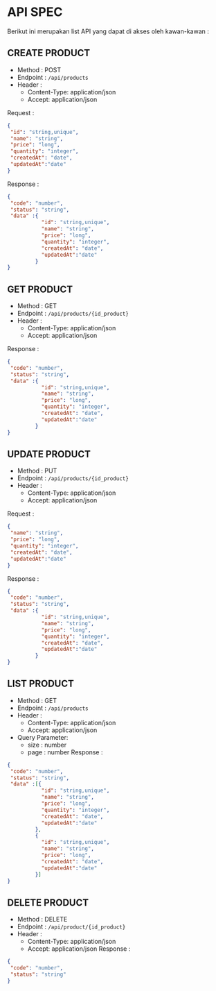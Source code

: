 # API SPEC
Berikut ini merupakan list API yang dapat di akses oleh kawan-kawan :
## CREATE PRODUCT
- Method : POST
- Endpoint : `/api/products`
- Header :
    - Content-Type: application/json
    - Accept: application/json

Request :
 ```json
{
  "id": "string,unique",
  "name": "string",
  "price": "long",
  "quantity": "integer",
  "createdAt": "date",
  "updatedAt":"date"    
} 
```
 Response :
 ```json
{
  "code": "number",
  "status": "string",
  "data" :{
            "id": "string,unique",
            "name": "string",
            "price": "long",
            "quantity": "integer",
            "createdAt": "date",
            "updatedAt":"date"    
          } 
}
```


## GET PRODUCT
- Method : GET
- Endpoint : `/api/products/{id_product}`
- Header :
    - Content-Type: application/json
    - Accept: application/json

Response :
 ```json
{
  "code": "number",
  "status": "string",
  "data" :{
            "id": "string,unique",
            "name": "string",
            "price": "long",
            "quantity": "integer",
            "createdAt": "date",
            "updatedAt":"date"    
          } 
} 
```
## UPDATE PRODUCT
- Method : PUT
- Endpoint : `/api/products/{id_product}`
- Header :
    - Content-Type: application/json
    - Accept: application/json
    
Request :
 ```json
{
  "name": "string",
  "price": "long",
  "quantity": "integer",
  "createdAt": "date",
  "updatedAt":"date"    
} 
```
 Response :
 ```json
{
  "code": "number",
  "status": "string",
  "data" :{
            "id": "string,unique",
            "name": "string",
            "price": "long",
            "quantity": "integer",
            "createdAt": "date",
            "updatedAt":"date"    
          } 
} 
```
## LIST PRODUCT
- Method : GET
- Endpoint : `/api/products`
- Header :
    - Content-Type: application/json
    - Accept: application/json
- Query Parameter:
    - size : number
    - page : number
Response :
 ```json
{
  "code": "number",
  "status": "string",
  "data" :[{
            "id": "string,unique",
            "name": "string",
            "price": "long",
            "quantity": "integer",
            "createdAt": "date",
            "updatedAt":"date"    
          },
          {
            "id": "string,unique",
            "name": "string",
            "price": "long",
            "createdAt": "date",
            "updatedAt":"date"    
          }] 
} 
```
## DELETE PRODUCT
- Method : DELETE
- Endpoint : `/api/product/{id_product}`
- Header :
    - Content-Type: application/json
    - Accept: application/json
Response :
 ```json
{
  "code": "number",
  "status": "string"
} 
```